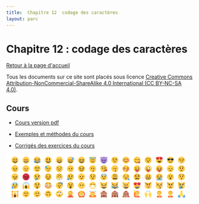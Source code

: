 ```yaml
---
title:  Chapitre 12  codage des caractères
layout: parc
---
```




# Chapitre 12 : codage des caractères

[Retour à la page d'accueil](https://parc-nsi.github.io/premiere-nsi/index.html)

Tous les documents sur ce site sont   placés sous licence [Creative Commons Attribution-NonCommercial-ShareAlike 4.0 International (CC BY-NC-SA 4.0)](https://creativecommons.org/licenses/by-nc-sa/4.0/).




## Cours 

* [Cours version pdf](chapitre12/cours/NSI-CodageCaracteres-2020V1.pdf)
* [Exemples et méthodes du cours ](https://notebook.basthon.fr/?ipynb=%257B%2522path%2522%253A%2522Untitled.ipynb%2522%252C%2522name%2522%253A%2522Untitled.ipynb%2522%252C%2522content%2522%253A%257B%2522cells%2522%253A%255B%257B%2522metadata%2522%253A%257B%257D%252C%2522cell_type%2522%253A%2522markdown%2522%252C%2522source%2522%253A%2522%2523%2520Pr%25C3%25A9ambule%2522%257D%252C%257B%2522metadata%2522%253A%257B%257D%252C%2522cell_type%2522%253A%2522markdown%2522%252C%2522source%2522%253A%2522%2523%2523%2520Ce%2520fichier%2520%2520est%2520un%2520notebook%2520Python.%255Cn%255CnIl%2520comporte%2520deux%2520types%2520de%2520cellules%2520%253A%255Cn%255Cn*%2520les%2520cellules%2520d%27%25C3%25A9dition%2520dans%2520lesquelles%2520vous%2520pouvez%2520saisir%2520du%2520texte%2520%25C3%25A9ventuellement%2520enrichi%2520de%2520mises%2520en%2520formes%2520ou%2520de%2520liens%2520hypertextes%2520avec%2520la%2520syntaxe%2520du%2520langage%2520HTML%2520simplifi%25C3%25A9%2520qui%2520s%27appelle%2520Markdown.%2520Voir%2520http%253A%252F%252Fdaringfireball.net%252Fprojects%252Fmarkdown%252F%2520pour%2520la%2520syntaxe%2520de%2520Markdown.%255Cn%255Cn*%2520les%2520cellules%2520de%2520code%2520o%25C3%25B9%2520l%27on%2520peut%2520saisir%2520du%2520code%2520Python3%2520puis%2520le%2520faire%2520ex%25C3%25A9cuter%2520avec%2520la%2520combinaison%2520de%2520touches%2520%2560CTRL%2520%252B%2520RETURN%2560%255Cn%255CnUne%2520cellule%2520peut%2520%25C3%25AAtre%2520%25C3%25A9dit%25C3%25A9e%2520%2520de%2520deux%2520fa%25C3%25A7ons%2520diff%25C3%25A9rentes%2520%253A%255Cn%255Cn*%2520en%2520mode%2520_commande_%2520lorsqu%27on%2520clique%2520sur%2520sa%2520marge%2520gauche%2520qui%2520est%2520surlign%25C3%25A9e%2520alors%2520en%2520bleu%252C%2520on%2520peut%2520alors%2520%2520%253A%255Cn%255Cn%2520%2520%2520%2520-%2520changer%2520le%2520type%2520de%2520la%2520cellule%2520en%2520appuyant%2520sur%2520%2560m%2560%2520pour%2520passer%2520en%2520cellule%2520Markdown%2520ou%2520sur%2520%2560y%2560%2520pour%2520passer%2520en%2520cellule%2520de%2520code%255Cn%2520%2520%2520%2520%255Cn%2520%2520%2520%2520-%2520ins%25C3%25A9rer%2520une%2520cellule%2520juste%2520au-dessus%2520en%2520appuyant%2520sur%2520%2560a%2560%255Cn%2520%2520%2520%2520%255Cn%2520%2520%2520%2520-%2520ins%25C3%25A9rer%2520une%2520cellule%2520juste%2520en-dessous%2520en%2520appuyant%2520sur%2520%2560b%2560%255Cn%2520%2520%2520%2520%255Cn%2520%2520%2520%2520-%2520couper%2520la%2520cellule%2520en%2520appuyant%2520sur%2520%2560x%2560%2520etc%2520...%255Cn%2520%2520%2520%2520%255Cn*%2520en%2520mode%2520_%25C3%25A9dition_%2520lorsqu%27on%2520clique%2520sur%2520l%27int%25C3%25A9rieur%2520de%2520la%2520cellule.%255Cn%255CnL%27aide%2520compl%25C3%25A8te%2520sur%2520les%2520raccourcis%2520claviers%2520est%2520accessible%2520depuis%2520le%2520bouton%2520%2560Help%2560%2520dans%2520la%2520barre%2520d%27outils%2520ci-dessus.%255Cn%2522%257D%252C%257B%2522metadata%2522%253A%257B%257D%252C%2522cell_type%2522%253A%2522markdown%2522%252C%2522source%2522%253A%2522%2523%2520Cha%25C3%25AEnes%2520de%2520caract%25C3%25A8res%2520en%2520Python%2522%257D%252C%257B%2522metadata%2522%253A%257B%257D%252C%2522cell_type%2522%253A%2522markdown%2522%252C%2522source%2522%253A%2522Pdf%2520du%2520cours%2520%253A%2520%253Chttps%253A%252F%252Fparc-nsi.github.io%252Fpremiere-nsi%252Fchapitre12%252Fcours%252FNSI-CodageCaracteres-2020V1.pdf%253E%2522%257D%252C%257B%2522metadata%2522%253A%257B%257D%252C%2522cell_type%2522%253A%2522markdown%2522%252C%2522source%2522%253A%2522%2523%2523%25201%2520ou%2520%271%27%2520%253F%2522%257D%252C%257B%2522metadata%2522%253A%257B%257D%252C%2522cell_type%2522%253A%2522markdown%2522%252C%2522source%2522%253A%2522Variable%2520de%2520type%2520%2560int%2560%2520%2522%257D%252C%257B%2522metadata%2522%253A%257B%2522trusted%2522%253Afalse%257D%252C%2522cell_type%2522%253A%2522code%2522%252C%2522source%2522%253A%2522a%2520%253D%25201%2522%252C%2522execution_count%2522%253A1%252C%2522outputs%2522%253A%255B%255D%257D%252C%257B%2522metadata%2522%253A%257B%2522trusted%2522%253Afalse%257D%252C%2522cell_type%2522%253A%2522code%2522%252C%2522source%2522%253A%2522type%2528a%2529%2522%252C%2522execution_count%2522%253A2%252C%2522outputs%2522%253A%255B%257B%2522data%2522%253A%257B%257D%252C%2522execution_count%2522%253A2%252C%2522metadata%2522%253A%257B%257D%252C%2522output_type%2522%253A%2522execute_result%2522%257D%255D%257D%252C%257B%2522metadata%2522%253A%257B%257D%252C%2522cell_type%2522%253A%2522markdown%2522%252C%2522source%2522%253A%2522Variable%2520de%2520type%2520%2560str%2560%2522%257D%252C%257B%2522metadata%2522%253A%257B%2522trusted%2522%253Afalse%257D%252C%2522cell_type%2522%253A%2522code%2522%252C%2522source%2522%253A%2522b%2520%253D%2520str%2528a%2529%2522%252C%2522execution_count%2522%253A3%252C%2522outputs%2522%253A%255B%255D%257D%252C%257B%2522metadata%2522%253A%257B%2522trusted%2522%253Afalse%257D%252C%2522cell_type%2522%253A%2522code%2522%252C%2522source%2522%253A%2522b%252C%2520type%2528b%2529%2522%252C%2522execution_count%2522%253A4%252C%2522outputs%2522%253A%255B%257B%2522data%2522%253A%257B%257D%252C%2522execution_count%2522%253A4%252C%2522metadata%2522%253A%257B%257D%252C%2522output_type%2522%253A%2522execute_result%2522%257D%255D%257D%252C%257B%2522metadata%2522%253A%257B%257D%252C%2522cell_type%2522%253A%2522markdown%2522%252C%2522source%2522%253A%2522%2523%2523%2520Longueur%2520d%27une%2520cha%25C3%25AEne%2520de%2520caract%25C3%25A8res%2522%257D%252C%257B%2522metadata%2522%253A%257B%2522trusted%2522%253Afalse%257D%252C%2522cell_type%2522%253A%2522code%2522%252C%2522source%2522%253A%2522len%2528b%2529%252C%2520len%2528%27un%27%2529%252C%2520len%2528%27%27%2529%2522%252C%2522execution_count%2522%253A5%252C%2522outputs%2522%253A%255B%257B%2522data%2522%253A%257B%257D%252C%2522execution_count%2522%253A5%252C%2522metadata%2522%253A%257B%257D%252C%2522output_type%2522%253A%2522execute_result%2522%257D%255D%257D%252C%257B%2522metadata%2522%253A%257B%257D%252C%2522cell_type%2522%253A%2522markdown%2522%252C%2522source%2522%253A%2522Acc%25C3%25A8s%2520aux%2520caract%25C3%25A8res%2520et%2520slicing%2522%257D%252C%257B%2522metadata%2522%253A%257B%2522trusted%2522%253Afalse%257D%252C%2522cell_type%2522%253A%2522code%2522%252C%2522source%2522%253A%2522chaine%2520%253D%2520%27XYT%27%2522%252C%2522execution_count%2522%253A6%252C%2522outputs%2522%253A%255B%255D%257D%252C%257B%2522metadata%2522%253A%257B%2522trusted%2522%253Afalse%257D%252C%2522cell_type%2522%253A%2522code%2522%252C%2522source%2522%253A%2522chaine%2522%252C%2522execution_count%2522%253A7%252C%2522outputs%2522%253A%255B%257B%2522data%2522%253A%257B%257D%252C%2522execution_count%2522%253A7%252C%2522metadata%2522%253A%257B%257D%252C%2522output_type%2522%253A%2522execute_result%2522%257D%255D%257D%252C%257B%2522metadata%2522%253A%257B%257D%252C%2522cell_type%2522%253A%2522markdown%2522%252C%2522source%2522%253A%2522Premier%252C%2520deuxi%25C3%25A8me%252C%2520dernier%2520caract%25C3%25A8res%2522%257D%252C%257B%2522metadata%2522%253A%257B%2522trusted%2522%253Afalse%257D%252C%2522cell_type%2522%253A%2522code%2522%252C%2522source%2522%253A%2522chaine%255B0%255D%252C%2520chaine%255B1%255D%252C%2520chaine%255Blen%2528chaine%2529-1%255D%2522%252C%2522execution_count%2522%253A8%252C%2522outputs%2522%253A%255B%257B%2522data%2522%253A%257B%257D%252C%2522execution_count%2522%253A8%252C%2522metadata%2522%253A%257B%257D%252C%2522output_type%2522%253A%2522execute_result%2522%257D%255D%257D%252C%257B%2522metadata%2522%253A%257B%257D%252C%2522cell_type%2522%253A%2522markdown%2522%252C%2522source%2522%253A%2522Dernier%252C%2520avant-dernier%252C%2520premier%2520caract%25C3%25A8re%2520avec%2520les%2520index%2520n%25C3%25A9gatifs%2522%257D%252C%257B%2522metadata%2522%253A%257B%2522trusted%2522%253Afalse%257D%252C%2522cell_type%2522%253A%2522code%2522%252C%2522source%2522%253A%2522chaine%255B-1%255D%252C%2520chaine%255B-2%255D%252C%2520chaine%255B-len%2528chaine%2529%255D%2522%252C%2522execution_count%2522%253A9%252C%2522outputs%2522%253A%255B%257B%2522data%2522%253A%257B%257D%252C%2522execution_count%2522%253A9%252C%2522metadata%2522%253A%257B%257D%252C%2522output_type%2522%253A%2522execute_result%2522%257D%255D%257D%252C%257B%2522metadata%2522%253A%257B%257D%252C%2522cell_type%2522%253A%2522markdown%2522%252C%2522source%2522%253A%2522Tranches%2520%253A%2520%255Cn*%2520entre%2520les%2520index%25201%2520incluset%25203%2520exclu%255Cn*%2520cha%25C3%25AEne%2520invers%25C3%25A9e%2522%257D%252C%257B%2522metadata%2522%253A%257B%2522trusted%2522%253Afalse%257D%252C%2522cell_type%2522%253A%2522code%2522%252C%2522source%2522%253A%2522chaine%255B1%253A3%255D%252C%2520chaine%255B-1%253A-len%2528chaine%2529%253A-1%255D%2522%252C%2522execution_count%2522%253A10%252C%2522outputs%2522%253A%255B%257B%2522data%2522%253A%257B%257D%252C%2522execution_count%2522%253A10%252C%2522metadata%2522%253A%257B%257D%252C%2522output_type%2522%253A%2522execute_result%2522%257D%255D%257D%252C%257B%2522metadata%2522%253A%257B%257D%252C%2522cell_type%2522%253A%2522markdown%2522%252C%2522source%2522%253A%2522%2523%2523%2520Parcours%2520d%27une%2520cha%25C3%25AEne%2520%253A%255Cn%255Cn*%2520par%2520index%2522%257D%252C%257B%2522metadata%2522%253A%257B%2522trusted%2522%253Afalse%257D%252C%2522cell_type%2522%253A%2522code%2522%252C%2522source%2522%253A%2522for%2520k%2520in%2520range%2528len%2528chaine%2529%2529%253A%255Cn%2520%2520%2520%2520print%2528chaine%255Bk%255D%2529%2522%252C%2522execution_count%2522%253A12%252C%2522outputs%2522%253A%255B%255D%257D%252C%257B%2522metadata%2522%253A%257B%257D%252C%2522cell_type%2522%253A%2522markdown%2522%252C%2522source%2522%253A%2522*%2520par%2520valeurs%2522%257D%252C%257B%2522metadata%2522%253A%257B%2522trusted%2522%253Afalse%257D%252C%2522cell_type%2522%253A%2522code%2522%252C%2522source%2522%253A%2522for%2520c%2520in%2520chaine%253A%255Cn%2520%2520%2520%2520print%2528c%2529%2522%252C%2522execution_count%2522%253A13%252C%2522outputs%2522%253A%255B%255D%257D%252C%257B%2522metadata%2522%253A%257B%257D%252C%2522cell_type%2522%253A%2522markdown%2522%252C%2522source%2522%253A%2522%2523%2523%2520Concat%25C3%25A9nation%2520de%2520cha%25C3%25AEnes%2522%257D%252C%257B%2522metadata%2522%253A%257B%2522trusted%2522%253Afalse%257D%252C%2522cell_type%2522%253A%2522code%2522%252C%2522source%2522%253A%2522a%252C%2520b%252C%2520c%2520%253D%2520%27belle%27%252C%27-%27%252C%27ile%27%2522%252C%2522execution_count%2522%253A14%252C%2522outputs%2522%253A%255B%255D%257D%252C%257B%2522metadata%2522%253A%257B%2522trusted%2522%253Afalse%257D%252C%2522cell_type%2522%253A%2522code%2522%252C%2522source%2522%253A%2522a%2520%252B%2520b%2520%252B%2520c%2522%252C%2522execution_count%2522%253A15%252C%2522outputs%2522%253A%255B%257B%2522data%2522%253A%257B%257D%252C%2522execution_count%2522%253A15%252C%2522metadata%2522%253A%257B%257D%252C%2522output_type%2522%253A%2522execute_result%2522%257D%255D%257D%252C%257B%2522metadata%2522%253A%257B%257D%252C%2522cell_type%2522%253A%2522markdown%2522%252C%2522source%2522%253A%2522%2523%2523%2520M%25C3%25A9thodes%2520de%2520chaines%2520de%2520caract%25C3%25A8res%2522%257D%252C%257B%2522metadata%2522%253A%257B%2522trusted%2522%253Afalse%257D%252C%2522cell_type%2522%253A%2522code%2522%252C%2522source%2522%253A%2522a%2520%253D%2520%27un%2520beau%2520marin%27%2522%252C%2522execution_count%2522%253A19%252C%2522outputs%2522%253A%255B%255D%257D%252C%257B%2522metadata%2522%253A%257B%2522trusted%2522%253Afalse%257D%252C%2522cell_type%2522%253A%2522code%2522%252C%2522source%2522%253A%2522a.find%2528%27beau%27%2529%2522%252C%2522execution_count%2522%253A20%252C%2522outputs%2522%253A%255B%257B%2522data%2522%253A%257B%257D%252C%2522execution_count%2522%253A20%252C%2522metadata%2522%253A%257B%257D%252C%2522output_type%2522%253A%2522execute_result%2522%257D%255D%257D%252C%257B%2522metadata%2522%253A%257B%2522trusted%2522%253Afalse%257D%252C%2522cell_type%2522%253A%2522code%2522%252C%2522source%2522%253A%2522a.replace%2528%27b%27%252C%27v%27%2529%2522%252C%2522execution_count%2522%253A21%252C%2522outputs%2522%253A%255B%257B%2522data%2522%253A%257B%257D%252C%2522execution_count%2522%253A21%252C%2522metadata%2522%253A%257B%257D%252C%2522output_type%2522%253A%2522execute_result%2522%257D%255D%257D%252C%257B%2522metadata%2522%253A%257B%2522trusted%2522%253Afalse%257D%252C%2522cell_type%2522%253A%2522code%2522%252C%2522source%2522%253A%2522a.upper%2528%2529%2522%252C%2522execution_count%2522%253A22%252C%2522outputs%2522%253A%255B%257B%2522data%2522%253A%257B%257D%252C%2522execution_count%2522%253A22%252C%2522metadata%2522%253A%257B%257D%252C%2522output_type%2522%253A%2522execute_result%2522%257D%255D%257D%252C%257B%2522metadata%2522%253A%257B%2522trusted%2522%253Afalse%257D%252C%2522cell_type%2522%253A%2522code%2522%252C%2522source%2522%253A%2522%27un%2520beau%2520marin%27.replace%2528%27%2520%27%252C%2520%27%27%2529%2522%252C%2522execution_count%2522%253A23%252C%2522outputs%2522%253A%255B%257B%2522data%2522%253A%257B%257D%252C%2522execution_count%2522%253A23%252C%2522metadata%2522%253A%257B%257D%252C%2522output_type%2522%253A%2522execute_result%2522%257D%255D%257D%252C%257B%2522metadata%2522%253A%257B%257D%252C%2522cell_type%2522%253A%2522markdown%2522%252C%2522source%2522%253A%2522Liste%2520des%2520m%25C3%25A9thodes%2520de%2520l%27objet%2520%2560a%2560%2522%257D%252C%257B%2522metadata%2522%253A%257B%2522trusted%2522%253Afalse%257D%252C%2522cell_type%2522%253A%2522code%2522%252C%2522source%2522%253A%2522dir%2528a%2529%2522%252C%2522execution_count%2522%253A24%252C%2522outputs%2522%253A%255B%257B%2522data%2522%253A%257B%257D%252C%2522execution_count%2522%253A24%252C%2522metadata%2522%253A%257B%257D%252C%2522output_type%2522%253A%2522execute_result%2522%257D%255D%257D%255D%252C%2522metadata%2522%253A%257B%2522kernelspec%2522%253A%257B%2522display_name%2522%253A%2522Python%25203%2522%252C%2522language%2522%253A%2522python%2522%252C%2522name%2522%253A%2522python3%2522%257D%252C%2522language_info%2522%253A%257B%2522codemirror_mode%2522%253A%257B%2522name%2522%253A%2522ipython%2522%252C%2522version%2522%253A3%257D%252C%2522file_extension%2522%253A%2522.py%2522%252C%2522mimetype%2522%253A%2522text%252Fx-python%2522%252C%2522name%2522%253A%2522python%2522%252C%2522nbconvert_exporter%2522%253A%2522python%2522%252C%2522pygments_lexer%2522%253A%2522ipython3%2522%252C%2522version%2522%253A%25223.8.5%2522%257D%257D%252C%2522nbformat%2522%253A4%252C%2522nbformat_minor%2522%253A2%257D%257D)
  
* [Corrigés des exercices du cours](chapitre12/cours/ressources/Corriges_Codage_Caracteres.html)



![Emojis, caractères de points de codes entre U+1F600 et U+1F64F](chapitre12/cours/images/emojis.png)